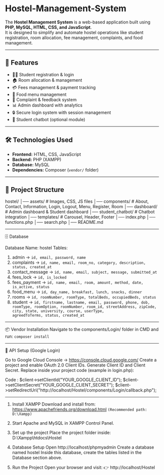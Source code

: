 ﻿# Hostel-Management-System

The **Hostel Management System** is a web-based application built using **PHP, MySQL, HTML, CSS, and JavaScript**.  
It is designed to simplify and automate hostel operations like student registration, room allocation, fee management, complaints, and food management.

---

## 🚀 Features
- 👨‍🎓 Student registration & login
- 🏠 Room allocation & management
- 💳 Fees management & payment tracking
- 🍴 Food menu management
- 📝 Complaint & feedback system
- 📊 Admin dashboard with analytics
- 🔒 Secure login system with session management
- 🤖 Student chatbot (optional module)

---

## 🛠️ Technologies Used
- **Frontend:** HTML, CSS, JavaScript  
- **Backend:** PHP (XAMPP)  
- **Database:** MySQL  
- **Dependencies:** Composer (`vendor/` folder)  

---

## 📂 Project Structure
hostel/
│── assets/ # Images, CSS, JS files
│── components/ # About, Contact, Information, Login, Logout, Menu, Register, Room
│── dashboard/ # Admin dashboard & Student dashboard
│── student_chatbot/ # Chatbot integration
│── templates/ # Carousel, Header, Footer
│── index.php
│── functions.php
│── search.php
│── README.md

---

🗄️ Database

Database Name: hostel
Tables:
  1) admin → `id, email, password, name`
  2) complaints → `id, name, email, room_no, category, description, status, created_at`
  3) contact_message → `id, name, email, subject, message, submitted_at`
  4) fees_lock → `id, is_locked`
  5) fees_payment → `id, name, email, room, amount, method, date, is_active, status`
  6) food_menu → `id, day_name, breakfast, lunch, snacks, dinner`
  7) rooms → `id, roomNumber, roomType, totalBeds, occupiedBeds, status`
  8) student → `id, firstname, lastname, email, password, phone, dob, roomType, roomOption, roomNumber, room_id, streetAddress, zipCode, city, state, university, course, userType,             agreedToTerms, status, created_at`
     
---

📦 Vendor Installation
Navigate to the components/Login/ folder in CMD and run: `composer install`

---

🔑 API Setup (Google Login)

  Go to Google Cloud Console → https://console.cloud.google.com/
  Create a project and enable OAuth 2.0 Client IDs.
  Generate Client ID and Client Secret.
  Replace inside your project code (example in login.php):

  Code : 
  $client->setClientId("YOUR_GOOGLE_CLIENT_ID");
  $client->setClientSecret("YOUR_GOOGLE_CLIENT_SECRET");
  $client->setRedirectUri("http://localhost/Hostel/components/Login/callback.php");

---

1) Install XAMPP
   Download and install from: https://www.apachefriends.org/download.html `(Recommended path: D:\Xampp)`

2) Start Apache and MySQL in XAMPP Control Panel.

3) Set up the project
   Place the project folder inside:
   D:\Xampp\htdocs\Hostel


4) Database Setup
   Open http://localhost/phpmyadmin
   Create a database named hostel
   Inside this database, create the tables listed in the Database section above.

5) Run the Project
   Open your browser and visit: 👉 http://localhost/Hostel



